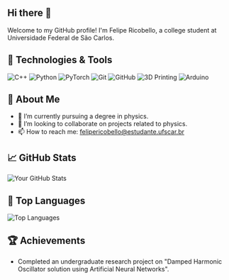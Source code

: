 ## Hi there 👋

Welcome to my GitHub profile! I'm Felipe Ricobello, a college student at Universidade Federal de São Carlos.

## 🔧 Technologies & Tools

![C++](https://img.shields.io/badge/-C++-00599C?style=flat-square&logo=c%2B%2B&logoColor=white)
![Python](https://img.shields.io/badge/-Python-3776AB?style=flat-square&logo=python&logoColor=white)
![PyTorch](https://img.shields.io/badge/-PyTorch-EE4C2C?style=flat-square&logo=PyTorch&logoColor=white)
![Git](https://img.shields.io/badge/-Git-F05032?style=flat-square&logo=git&logoColor=white)
![GitHub](https://img.shields.io/badge/-GitHub-181717?style=flat-square&logo=github)
![3D Printing](https://img.shields.io/badge/-3D%20Printing-FFB600?style=flat-square&logo=3D-printing&logoColor=white)
![Arduino](https://img.shields.io/badge/-Arduino-00979D?style=flat-square&logo=Arduino&logoColor=white)

## 🚀 About Me

- 🌱 I’m currently pursuing a degree in physics.
- 👯 I’m looking to collaborate on projects related to physics.
- 📫 How to reach me: felipericobello@estudante.ufscar.br  

## 📈 GitHub Stats

![Your GitHub Stats](https://github-readme-stats.vercel.app/api?username=felipericobello&show_icons=true&hide_border=true&theme=radical)


## 🌟 Top Languages

![Top Languages](https://github-readme-stats.vercel.app/api/top-langs/?username=felipericobello&layout=compact&theme=radical)

## 🏆 Achievements

- Completed an undergraduate research project on "Damped Harmonic Oscillator solution using Artificial Neural Networks".



<!--
**felipericobello/felipericobello** is a ✨ _special_ ✨ repository because its `README.md` (this file) appears on your GitHub profile.

Here are some ideas to get you started:

- 🔭 I’m currently working on ...
- 🌱 I’m currently learning ...
- 👯 I’m looking to collaborate on ...
- 🤔 I’m looking for help with ...
- 💬 Ask me about ...
- 📫 How to reach me: ...
- 😄 Pronouns: ...
- ⚡ Fun fact: ...
-->
